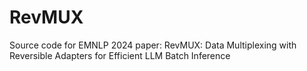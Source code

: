 # RevMUX
Source code for EMNLP 2024 paper: RevMUX: Data Multiplexing with Reversible Adapters for Efficient LLM Batch Inference
